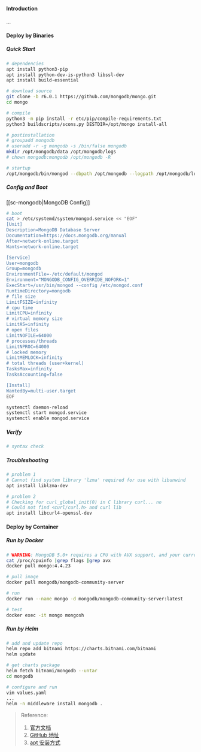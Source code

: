#### Introduction
...


#### Deploy by Binaries
##### Quick Start
```bash
# dependencies
apt install python3-pip
apt install python-dev-is-python3 libssl-dev
apt install build-essential

# download source
git clone -b r6.0.1 https://github.com/mongodb/mongo.git
cd mongo

# compile 
python3 -m pip install -r etc/pip/compile-requirements.txt
python3 buildscripts/scons.py DESTDIR=/opt/mongo install-all

# postinstallation
# groupadd mongodb
# useradd -r -g mongodb -s /bin/false mongodb
mkdir /opt/mongodb/data /opt/mongodb/logs
# chown mongodb:mongodb /opt/mongodb -R

# startup 
/opt/mongodb/bin/mongod --dbpath /opt/mongodb --logpath /opt/mongodb/logs/mongod.log --fork #--config /opt/mongodb/mongod.conf --bind_ip 0.0.0.0

```

##### Config and Boot
[[sc-mongodb|MongoDB Config]]

```bash
# boot 
cat > /etc/systemd/system/mongod.service << "EOF"
[Unit]
Description=MongoDB Database Server
Documentation=https://docs.mongodb.org/manual
After=network-online.target
Wants=network-online.target

[Service]
User=mongodb
Group=mongodb
EnvironmentFile=-/etc/default/mongod
Environment="MONGODB_CONFIG_OVERRIDE_NOFORK=1"
ExecStart=/usr/bin/mongod --config /etc/mongod.conf
RuntimeDirectory=mongodb
# file size
LimitFSIZE=infinity
# cpu time
LimitCPU=infinity
# virtual memory size
LimitAS=infinity
# open files
LimitNOFILE=64000
# processes/threads
LimitNPROC=64000
# locked memory
LimitMEMLOCK=infinity
# total threads (user+kernel)
TasksMax=infinity
TasksAccounting=false

[Install]
WantedBy=multi-user.target
EOF

systemctl daemon-reload
systemctl start mongod.service
systemctl enable mongod.service
```

##### Verify
```bash
# syntax check

```

##### Troubleshooting
```bash
# problem 1
# Cannot find system library 'lzma' required for use with libunwind
apt install liblzma-dev

# problem 2
# Checking for curl_global_init(0) in C library curl... no
# Could not find <curl/curl.h> and curl lib
apt install libcurl4-openssl-dev

```


#### Deploy by Container
##### Run by Docker
```bash
# WARNING: MongoDB 5.0+ requires a CPU with AVX support, and your current system does not appear to have that!
cat /proc/cpuinfo |grep flags |grep avx
docker pull mongo:4.4.23

# pull image
docker pull mongodb/mongodb-community-server

# run
docker run --name mongo -d mongodb/mongodb-community-server:latest

# test
docker exec -it mongo mongosh
```

##### Run by Helm
```bash
# add and update repo
helm repo add bitnami https://charts.bitnami.com/bitnami
helm update

# get charts package
helm fetch bitnami/mongodb --untar
cd mongodb

# configure and run
vim values.yaml
...
helm -n middleware install mongodb .

```


> Reference:
> 1. [官方文档](https://www.mongodb.com/docs/manual/administration/install-on-linux/)
> 2. [GitHub 地址](https://github.com/mongodb/mongo)
> 3. [apt 安装方式](https://www.postgresql.org/download/linux/ubuntu/)